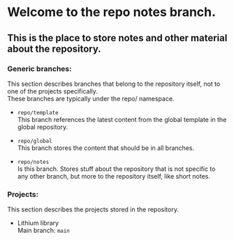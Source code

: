 # Welcome to the repo notes branch.
## This is the place to store notes and other material about the repository.

### Generic branches:
This section describes branches that belong to the repository itself, not to one of the projects specifically.  
These branches are typically under the repo/ namespace.

- `repo/template`  
    This branch references the latest content from the global template in the global repository.

- `repo/global`  
    This branch stores the content that should be in all branches.

- `repo/notes`  
    Is this branch. Stores stuff about the repository that is not specific to any other branch, but more to the repository itself, like short notes.

### Projects:
This section describes the projects stored in the repository.

- Lithium library  
    Main branch: `main`  
